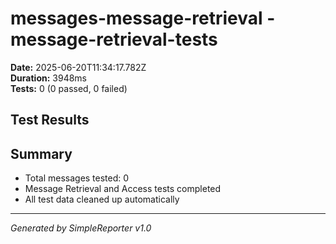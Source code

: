 # messages-message-retrieval - message-retrieval-tests

**Date:** 2025-06-20T11:34:17.782Z  
**Duration:** 3948ms  
**Tests:** 0 (0 passed, 0 failed)

## Test Results



## Summary

- Total messages tested: 0
- Message Retrieval and Access tests completed
- All test data cleaned up automatically

---
*Generated by SimpleReporter v1.0*
